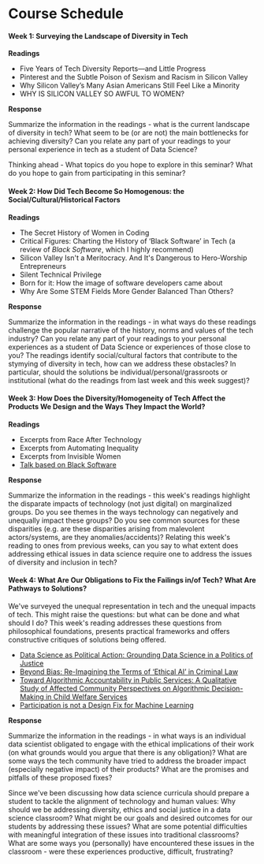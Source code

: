 # Course Schedule

#### Week 1: Surveying the Landscape of Diversity in Tech

**Readings**

- Five Years of Tech Diversity Reports—and Little Progress
- Pinterest and the Subtle Poison of Sexism and Racism in Silicon Valley
- Why Silicon Valley’s Many Asian Americans Still Feel Like a Minority
- WHY IS SILICON VALLEY SO AWFUL TO WOMEN?

**Response**

Summarize the information in the readings - what is the current landscape of diversity in tech? What seem to be (or are not) the main bottlenecks for achieving diversity? Can you relate any part of your readings to your personal experience in tech as a student of Data Science?

Thinking ahead - What topics do you hope to explore in this seminar? What do you hope to gain from participating in this seminar?


#### Week 2: How Did Tech Become So Homogenous: the Social/Cultural/Historical Factors

**Readings**

  -   The Secret History of Women in Coding
  -    Critical Figures: Charting the History of ‘Black Software’ in Tech (a review of *Black Software*, which I highly recommend)
  -    Silicon Valley Isn't a Meritocracy. And It's Dangerous to Hero-Worship Entrepreneurs
  -    Silent Technical Privilege
  -    Born for it: How the image of software developers came about
  -    Why Are Some STEM Fields More Gender Balanced Than Others?


**Response**

Summarize the information in the readings - in what ways do these readings challenge the popular narrative of the history, norms and values of the tech industry? Can you relate any part of your readings to your personal experiences as a student of Data Science or experiences of those close to you? The readings identify social/cultural factors that contribute to the stymying of diversity in tech, how can we address these obstacles? In particular, should the solutions be individual/personal/grassroots or institutional (what do the readings from last week and this week suggest)?


#### Week 3: How Does the Diversity/Homogeneity of Tech Affect the Products We Design and the Ways They Impact the World? 

**Readings**

  - Excerpts from Race After Technology
  - Excerpts from Automating Inequality
  - Excerpts from Invisible Women
  - [Talk based on Black Software](https://www.youtube.com/watch?v=g7WcCjL14iQ)


**Response**

Summarize the information in the readings - this week's readings highlight the disparate impacts of technology (not just digital) on marginalized groups. Do you see themes in the ways technology can negatively and unequally impact these groups? Do you see common sources for these disparities (e.g. are these disparities arising from malevolent actors/systems, are they anomalies/accidents)? Relating this week's reading to ones from previous weeks, can you say to what extent does addressing ethical issues in data science require one to address the issues of diversity and inclusion in tech?


#### Week 4: What Are Our Obligations to Fix the Failings in/of Tech? What Are Pathways to Solutions?

We've surveyed the unequal representation in tech and the unequal impacts of tech. This might raise the questions: but what can be done and what should I do? This week's reading addresses these questions from philosophical foundations, presents practical frameworks and offers constructive critiques of solutions being offered.

- [Data Science as Political Action: Grounding Data Science in a Politics of Justice](https://arxiv.org/pdf/1811.03435.pdf)
- [Beyond Bias: Re-Imagining the Terms of ‘Ethical AI’ in Criminal Law](https://poseidon01.ssrn.com/delivery.php?ID=232099087122074127121019065007119066097017010085053050121005123066073065099114101025006004049123024013001004073064112064007093058006064047010091112014120114018078113034038031105091085017003069068097079127011098122099101011094100104105088004024123094020&EXT=pdf&INDEX=TRUE)
- [Toward Algorithmic Accountability in Public Services: A Qualitative Study of Affected Community Perspectives on Algorithmic Decision-Making in Child Welfare Services](https://dl.acm.org/doi/pdf/10.1145/3290605.3300271)
- [Participation is not a Design Fix for Machine Learning](https://arxiv.org/pdf/2007.02423.pdf)

**Response**

Summarize the information in the readings - in what ways is an individual data scientist obligated to engage with the ethical implications of their work (on what grounds would you argue that there is any obligation)? What are some ways the tech community have tried to address the broader impact (especially negative impact) of their products? What are the promises and pitfalls of these proposed fixes?

Since we've been discussing how data science curricula should prepare a student to tackle the alignment of technology and human values: Why should we be addressing diversity, ethics and social justice in a data science classroom? What might be our goals and desired outcomes for our students by addressing these issues? What are some potential difficulties with meaningful integration of these issues into traditional classrooms? What are some ways you (personally) have encountered these issues in the classroom - were these experiences productive, difficult, frustrating?
